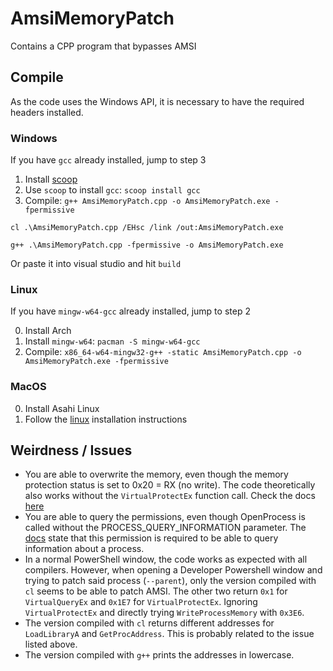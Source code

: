 # AmsiMemoryPatch
Contains a CPP program that bypasses AMSI

## Compile
As the code uses the Windows API, it is necessary to have the required headers installed.

### Windows
If you have `gcc` already installed, jump to step 3

1. Install [scoop](https://scoop.sh/)
2. Use `scoop` to install `gcc`: `scoop install gcc`
3. Compile: `g++ AmsiMemoryPatch.cpp -o AmsiMemoryPatch.exe -fpermissive`

`cl .\AmsiMemoryPatch.cpp /EHsc /link /out:AmsiMemoryPatch.exe`

`g++ .\AmsiMemoryPatch.cpp -fpermissive -o AmsiMemoryPatch.exe`

Or paste it into visual studio and hit `build`

### Linux
If you have `mingw-w64-gcc` already installed, jump to step 2

0. Install Arch
1. Install `mingw-w64`: `pacman -S mingw-w64-gcc`
2. Compile: `x86_64-w64-mingw32-g++ -static AmsiMemoryPatch.cpp -o AmsiMemoryPatch.exe -fpermissive`

### MacOS
0. Install Asahi Linux
1. Follow the [linux](#linux) installation instructions

## Weirdness / Issues
* You are able to overwrite the memory, even though the memory protection status is set to 0x20 = RX (no write). The code theoretically also works without the `VirtualProtectEx` function call. Check the docs [here](https://learn.microsoft.com/en-us/windows/win32/memory/memory-protection-constants)
* You are able to query the permissions, even though OpenProcess is called without the PROCESS_QUERY_INFORMATION parameter. The [docs](https://learn.microsoft.com/en-us/windows/win32/procthread/process-security-and-access-rights) state that this permission is required to be able to query information about a process.
* In a normal PowerShell window, the code works as expected with all compilers. However, when opening a Developer Powershell window and trying to patch said process (`--parent`), only the version compiled with `cl` seems to be able to patch AMSI. The other two return `0x1` for `VirtualQueryEx` and `0x1E7` for `VirtualProtectEx`. Ignoring `VirtualProtectEx` and directly trying `WriteProcessMemory` with `0x3E6`.
* The version compiled with `cl` returns different addresses for `LoadLibraryA` and `GetProcAddress`. This is probably related to the issue listed above. 
* The version compiled with `g++` prints the addresses in lowercase.
